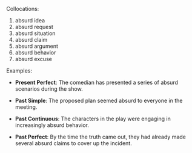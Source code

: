 Collocations:

1. absurd idea
2. absurd request
3. absurd situation
4. absurd claim
5. absurd argument
6. absurd behavior
7. absurd excuse

Examples:

- **Present Perfect**: The comedian has presented a series of absurd scenarios during the show.

- **Past Simple**: The proposed plan seemed absurd to everyone in the meeting.

- **Past Continuous**: The characters in the play were engaging in increasingly absurd behavior.

- **Past Perfect**: By the time the truth came out, they had already made several absurd claims to cover up the incident.